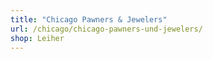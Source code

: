 ```yaml
---
title: "Chicago Pawners & Jewelers"
url: /chicago/chicago-pawners-und-jewelers/
shop: Leiher
---
```

